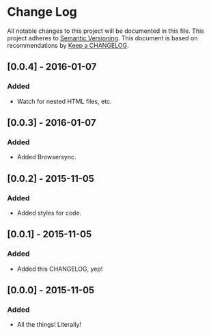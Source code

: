 
# Change Log
All notable changes to this project will be documented in this file.
This project adheres to [Semantic Versioning](http://semver.org/).
This document is based on recommendations by [Keep a CHANGELOG](http://keepachangelog.com/).

## [0.0.4] - 2016-01-07
### Added
- Watch for nested HTML files, etc.

## [0.0.3] - 2016-01-07
### Added
- Added Browsersync.

## [0.0.2] - 2015-11-05
### Added
- Added styles for code.

## [0.0.1] - 2015-11-05
### Added
- Added this CHANGELOG, yep!

## [0.0.0] - 2015-11-05
### Added
- All the things! Literally!
